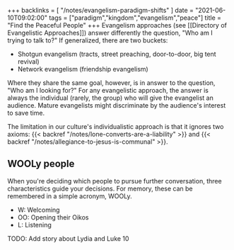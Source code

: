 +++
backlinks = [
    "/notes/evangelism-paradigm-shifts"
]
date = "2021-06-10T09:02:00"
tags = ["paradigm","kingdom","evangelism","peace"]
title = "Find the Peaceful People"
+++
Evangelism approaches (see [[Directory of Evangelistic Approaches]]) answer differently the question, "Who am I trying to talk to?" If generalized, there are two buckets:

- Shotgun evangelism (tracts, street preaching, door-to-door, big tent revival)
- Network evangelism (friendship evangelism)

Where they share the same goal, however, is in answer to the question, "Who am I looking for?" For any evangelistic approach, the answer is always the individual (rarely, the group) who will give the evangelist an audience. Mature evangelists might discriminate by the audience's interest to save time.

The limitation in our culture's individualistic approach is that it ignores two axioms: {{< backref "/notes/lone-converts-are-a-liability" >}} and {{< backref "/notes/allegiance-to-jesus-is-communal" >}}.

## WOOLy people

When you're deciding which people to pursue further conversation, three characteristics guide your decisions. For memory, these can be remembered in a simple acronym, WOOLy.

- W: Welcoming
- OO: Opening their Oikos
- L: Listening

TODO: Add story about Lydia and Luke 10
